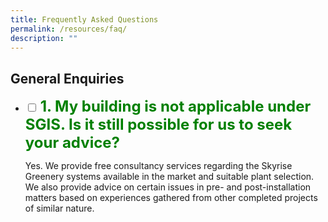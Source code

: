 ```yaml
---
title: Frequently Asked Questions
permalink: /resources/faq/
description: ""
---
```

## General Enquiries
<ul class="jekyllcodex_accordion">
<li>
    <input id="accordion1" type="checkbox">
    <label for="accordion1"><font size="5"><b><font color="green">    
			1.	My building is not applicable under SGIS. Is it still possible for us to seek your advice?</font></b><font color="green">
</font></font></label>
    <div>
      <p>Yes. We provide free consultancy services regarding the Skyrise Greenery systems available in the market and suitable plant selection. We also provide advice on certain issues in pre- and post-installation matters based on experiences gathered from other completed projects of similar nature.</p><br>
         </div>
</li></ul>